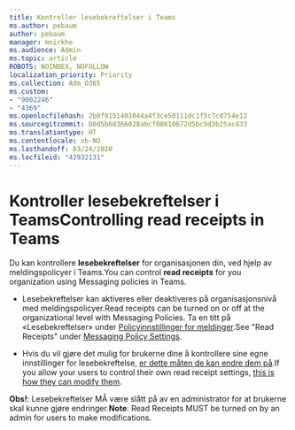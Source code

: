 ```yaml
---
title: Kontroller lesebekreftelser i Teams
ms.author: pebaum
author: pebaum
manager: mnirkhe
ms.audience: Admin
ms.topic: article
ROBOTS: NOINDEX, NOFOLLOW
localization_priority: Priority
ms.collection: Adm_O365
ms.custom:
- "9002246"
- "4369"
ms.openlocfilehash: 2b0f9151401044a4f3ce50111dc1f5c7c0754e12
ms.sourcegitcommit: b0d5b68366028abcf08610672d5bc9d3b25ac433
ms.translationtype: HT
ms.contentlocale: nb-NO
ms.lasthandoff: 03/24/2020
ms.locfileid: "42932131"
---
```

# <a name="controlling-read-receipts-in-teams"></a><span data-ttu-id="8b0dd-102">Kontroller lesebekreftelser i Teams</span><span class="sxs-lookup"><span data-stu-id="8b0dd-102">Controlling read receipts in Teams</span></span>

<span data-ttu-id="8b0dd-103">Du kan kontrollere **lesebekreftelser** for organisasjonen din, ved hjelp av meldingspolicyer i Teams.</span><span class="sxs-lookup"><span data-stu-id="8b0dd-103">You can control **read receipts** for you organization using Messaging policies in Teams.</span></span>

- <span data-ttu-id="8b0dd-104">Lesebekreftelser kan aktiveres eller deaktiveres på organisasjonsnivå med meldingspolicyer.</span><span class="sxs-lookup"><span data-stu-id="8b0dd-104">Read receipts can be turned on or off at the organizational level with Messaging Policies.</span></span> <span data-ttu-id="8b0dd-105">Ta en titt på «Lesebekreftelser» under [Policyinnstillinger for meldinger](https://docs.microsoft.com/microsoftteams/messaging-policies-in-teams#messaging-policy-settings).</span><span class="sxs-lookup"><span data-stu-id="8b0dd-105">See "Read Receipts" under [Messaging Policy Settings](https://docs.microsoft.com/microsoftteams/messaging-policies-in-teams#messaging-policy-settings).</span></span>

- <span data-ttu-id="8b0dd-106">Hvis du vil gjøre det mulig for brukerne dine å kontrollere sine egne innstillinger for lesebekreftelse, [er dette måten de kan endre dem på](https://docs.microsoft.com/microsoftteams/messaging-policies-in-teams#messaging-policy-settings).</span><span class="sxs-lookup"><span data-stu-id="8b0dd-106">If you allow your users to control their own read receipt settings, [this is how they can modify them](https://docs.microsoft.com/microsoftteams/messaging-policies-in-teams#messaging-policy-settings).</span></span> 

<span data-ttu-id="8b0dd-107">**Obs!**: Lesebekreftelser MÅ være slått på av en administrator for at brukerne skal kunne gjøre endringer.</span><span class="sxs-lookup"><span data-stu-id="8b0dd-107">**Note**: Read Receipts MUST be turned on by an admin for users to make modifications.</span></span>
